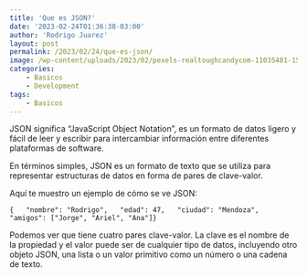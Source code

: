 ```yaml
---
title: 'Que es JSON?'
date: '2023-02-24T01:36:38-03:00'
author: 'Rodrigo Juarez'
layout: post
permalink: /2023/02/24/que-es-json/
image: /wp-content/uploads/2023/02/pexels-realtoughcandycom-11035481-1568x1045.jpg
categories:
    - Basicos
    - Development
tags:
    - Basicos
---
```


JSON significa “JavaScript Object Notation”, es un formato de datos ligero y fácil de leer y escribir para intercambiar información entre diferentes plataformas de software.

En términos simples, JSON es un formato de texto que se utiliza para representar estructuras de datos en forma de pares de clave-valor.

Aquí te muestro un ejemplo de cómo se ve JSON:

```
{   "nombre": "Rodrigo",   "edad": 47,   "ciudad": "Mendoza",   "amigos": ["Jorge", "Ariel", "Ana"]}
```

Podemos ver que tiene cuatro pares clave-valor. La clave es el nombre de la propiedad y el valor puede ser de cualquier tipo de datos, incluyendo otro objeto JSON, una lista o un valor primitivo como un número o una cadena de texto.
